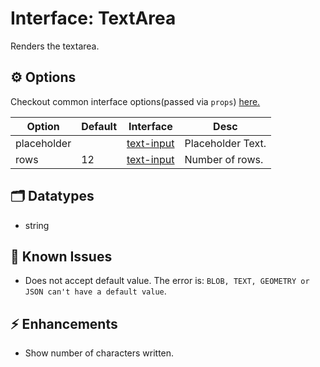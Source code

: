 # Interface: TextArea

Renders the textarea.

## ⚙️ Options

Checkout common interface options(passed via `props`) [here.](../README.md)

| Option      | Default | Interface      | Desc              |
| ----------- | ------- | -------------- | ----------------- |
| placeholder |         | [text-input]() | Placeholder Text. |
| rows        | 12      | [text-input]() | Number of rows.   |

## 🗂️ Datatypes

- string

## 🚧 Known Issues

- Does not accept default value. The error is: `BLOB, TEXT, GEOMETRY or JSON can't have a default value`.

## ⚡ Enhancements

- Show number of characters written.
